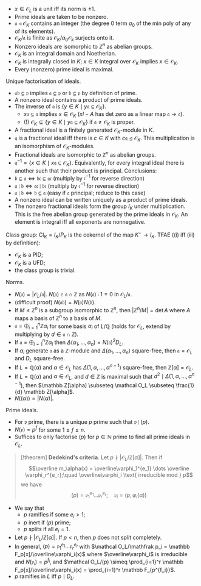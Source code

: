 - $x \in \mathcal O_L$ is a unit iff its norm is $\pm 1$.
- Prime ideals are taken to be nonzero.
- $\mathfrak a \triangleleft \mathcal O_K$ contains an integer (the degree 0 term $a_0$ of the min poly of any of its elements).
- $\mathcal O_K/\mathfrak a$ is finite as $\mathcal O_K / a_0 \mathcal O_k$ surjects onto it.
- Nonzero ideals are isomorphic to $\mathbb Z^n$ as abelian groups.
- $\mathcal O_K$ is an integral domain and Noetherian.
- $\mathcal O_K$ is integrally closed in $K$; $x \in K$ integral over $\mathcal O_K$ implies $x \in \mathcal O_K$.
- Every (nonzero) prime ideal is maximal.

Unique factorisation of ideals.
- $\mathfrak a \mathfrak b \subseteq \mathfrak p$ implies $\mathfrak a \subseteq \mathfrak p$ or $\mathfrak b \subseteq \mathfrak p$ by definition of prime.
- A nonzero ideal contains a product of prime ideals.
- The inverse of $\mathfrak a$ is $\{y \in K \mid y\mathfrak a \subseteq \mathcal O_K\}$.
	- $x\mathfrak a \subseteq \mathfrak a$ implies $x \in \mathcal O_K$ ($xI - A$ has det zero as a linear map $\mathfrak a \to \mathfrak a$).
	- (!) $\mathcal O_K \subsetneq \{y \in K \mid y \mathfrak a \subseteq \mathcal O_K\}$ if $\mathfrak a \neq \mathcal O_K$ is proper.
- A fractional ideal is a finitely generated $\mathcal O_K$-module in $K$.
- $\mathfrak q$ is a fractional ideal iff there is $c \in K$ with $c\mathfrak q \trianglelefteq \mathcal O_K$. This multiplication is an isomorphism of $\mathcal O_K$-modules.
- Fractional ideals are isomorphic to $\mathbb Z^n$ as abelian groups.
- $\mathfrak q^{-1} = \{x \in K \mid x\mathfrak q \subseteq \mathcal O_K\}$. Equivalently, for every integral ideal there is another such that their product is principal.
Conclusions:
- $\mathfrak b \subseteq \mathfrak a \iff \mathfrak b \mathfrak c \subseteq \mathfrak a \mathfrak c$ (multiply by $\mathfrak c^{-1}$ for reverse direction)
- $\mathfrak a \mid \mathfrak b \iff \mathfrak a \mathfrak c \mid \mathfrak b \mathfrak c$ (multiply by $\mathfrak c^{-1}$ for reverse direction)
- $\mathfrak a \mid \mathfrak b \iff \mathfrak b \subseteq \mathfrak a$ (easy if $\mathfrak a$ principal; reduce to this case)
- A nonzero ideal can be written uniquely as a product of prime ideals.
- The nonzero fractional ideals form the group $I_K$ under multiplication. This is the free abelian group generated by the prime ideals in $\mathcal O_K$. An element is integral iff all exponents are nonnegative.

Class group: $\mathrm{Cl}_K = I_K/P_K$ is the cokernel of the map $K^\star \to I_K$.
TFAE ((i) iff (iii) by definition):
- $\mathcal O_K$ is a PID;
- $\mathcal O_K$ is a UFD;
- the class group is trivial.

Norms.
- $N(\mathfrak a) = |\mathcal O_L/\mathfrak a|$. $N(\mathfrak a) \in \mathfrak a \cap \mathbb Z$ as $N(\mathfrak a) \cdot 1 = 0$ in $\mathcal O_L/\mathfrak a$.
- (difficult proof) $N(\mathfrak a \mathfrak b) = N(\mathfrak a)N(\mathfrak b)$.
- If $M \leq \mathbb Z^n$ is a subgroup isomorphic to $\mathbb Z^n$, then $|\mathbb Z^n/M| = \det A$ where $A$ maps a basis of $\mathbb Z^n$ to a basis of $M$.
- $\mathfrak a = \bigoplus_{i=1}^n \mathbb Z\alpha_i$ for some basis $\alpha_i$ of $L/\mathbb Q$ (holds for $\mathcal O_L$, extend by multiplying by $d \in \mathfrak a \cap \mathbb Z$).
- If $\mathfrak a = \bigoplus_{i=1}^n \mathbb Z\alpha_i$ then $\Delta(\alpha_1, \dots, \alpha_n) = N(\mathfrak a)^2 D_L$.
- If $\alpha_i$ generate $\mathfrak a$ as a $\mathbb Z$-module and $\Delta(\alpha_1, \dots, \alpha_n)$ square-free, then $\mathfrak a = \mathcal O_L$ and $D_L$ square-free.
- If $L = \mathbb Q(\alpha)$ and $\alpha \in \mathcal O_L$ has $\Delta(1, \alpha, \dots, \alpha^{n-1})$ square-free, then $\mathbb Z[\alpha] = \mathcal O_L$.
- If $L = \mathbb Q(\alpha)$ and $\alpha \in \mathcal O_L$, and $d \in \mathbb Z$ is maximal such that $d^2 \mid \Delta(1, \alpha, \dots, \alpha^{n-1})$, then $\mathbb Z[\alpha] \subseteq \mathcal O_L \subseteq \frac{1}{d} \mathbb Z[\alpha]$.
- $N((\alpha)) = |N(\alpha)|$.

Prime ideals.
- For $\mathfrak p$ prime, there is a unique $p$ prime such that $\mathfrak p \mid (p)$.
- $N(\mathfrak p) = p^f$ for some $1 \leq f \leq n$.
- Suffices to only factorise $(p)$ for $p \in \mathbb N$ prime to find all prime ideals in $\mathcal O_L$.

> [!theorem]
> **Dedekind's criteria**. Let $p \nmid |\mathcal O_L/\mathbb Z[\alpha]|$. Then if
> $$\overline m_\alpha(x) = \overline\varphi_1^{e_1} \dots \overline \varphi_r^{e_r};\quad \overline\varphi_i \text{ irreducible mod } p$$
> we have
> $$(p) = \mathfrak p_1^{e_1} \dots \mathfrak p_r^{e_r};\quad \mathfrak p_i = (p, \varphi_i(\alpha))$$

- We say that
	- $p$ ramifies if some $e_i > 1$;
	- $p$ inert if $(p)$ prime;
	- $p$ splits if all $e_i = 1$.
- Let $p \nmid |\mathcal O_L/\mathbb Z[\alpha]|$. If $p < n$, then $p$ does not split completely.
- In general, $(p) = \mathfrak p_1^{e_1} \dots \mathfrak p_r^{e_r}$ with $\mathcal O_L/\mathfrak p_i = \mathbb F_p[x]/\overline\varphi_i(x)$ where $\overline\varphi_i$ is irreducible and $N(\mathfrak p_i) = p^{f_i}$, and $\mathcal O_L/(p) \simeq \prod_{i=1}^r \mathbb F_p[x]/\overline\varphi_i(x) = \prod_{i=1}^r \mathbb F_{p^{f_i}}$.
- $p$ ramifies in $L$ iff $p \mid D_L$.